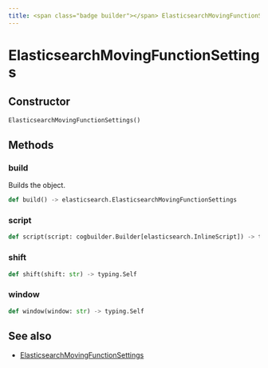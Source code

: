 ```yaml
---
title: <span class="badge builder"></span> ElasticsearchMovingFunctionSettings
---
```

# <span class="badge builder"></span> ElasticsearchMovingFunctionSettings

## Constructor

```python
ElasticsearchMovingFunctionSettings()
```
## Methods

### <span class="badge object-method"></span> build

Builds the object.

```python
def build() -> elasticsearch.ElasticsearchMovingFunctionSettings
```

### <span class="badge object-method"></span> script

```python
def script(script: cogbuilder.Builder[elasticsearch.InlineScript]) -> typing.Self
```

### <span class="badge object-method"></span> shift

```python
def shift(shift: str) -> typing.Self
```

### <span class="badge object-method"></span> window

```python
def window(window: str) -> typing.Self
```

## See also

 * <span class="badge object-type-class"></span> [ElasticsearchMovingFunctionSettings](./object-ElasticsearchMovingFunctionSettings.md)
